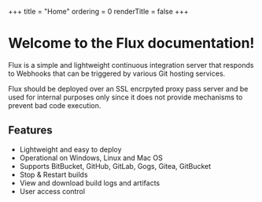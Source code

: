+++
title = "Home"
ordering = 0
renderTitle = false
+++

# Welcome to the Flux documentation!

Flux is a simple and lightweight continuous integration server that responds
to Webhooks that can be triggered by various Git hosting services.

Flux should be deployed over an SSL encrpyted proxy pass server and be used
for internal purposes only since it does not provide mechanisms to prevent
bad code execution.

## Features

* Lightweight and easy to deploy
* Operational on Windows, Linux and Mac OS
* Supports BitBucket, GitHub, GitLab, Gogs, Gitea, GitBucket
* Stop & Restart builds
* View and download build logs and artifacts
* User access control
